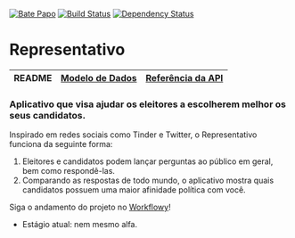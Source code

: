[![Bate Papo](https://badges.gitter.im/andregs/representativo.svg)](https://gitter.im/representativo)
[![Build Status](https://travis-ci.org/andregs/representativo.svg?branch=master)](https://travis-ci.org/andregs/representativo)
[![Dependency Status](https://gemnasium.com/badges/github.com/andregs/representativo.svg)](https://gemnasium.com/github.com/andregs/representativo)

# Representativo

| README | [Modelo de Dados](./doc/modelo-dados.md) | [Referência da API](./doc/referencia-api.md) |
|--------|------------------------------------------|----------------------------------------------|

### Aplicativo que visa ajudar os eleitores a escolherem melhor os seus candidatos.

Inspirado em redes sociais como Tinder e Twitter, o Representativo funciona da seguinte forma:
 1. Eleitores e candidatos podem lançar perguntas ao público em geral, bem como respondê-las.
 1. Comparando as respostas de todo mundo, o aplicativo mostra quais candidatos possuem uma maior afinidade política com você.

Siga o andamento do projeto no [Workflowy](https://workflowy.com/s/G_t9.ayAxEKW9Ag)!
- Estágio atual: nem mesmo alfa.
